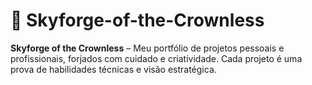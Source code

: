 # 🌌 Skyforge-of-the-Crownless

**Skyforge of the Crownless** – Meu portfólio de projetos pessoais e profissionais, forjados com cuidado e criatividade. Cada projeto é uma prova de habilidades técnicas e visão estratégica.
